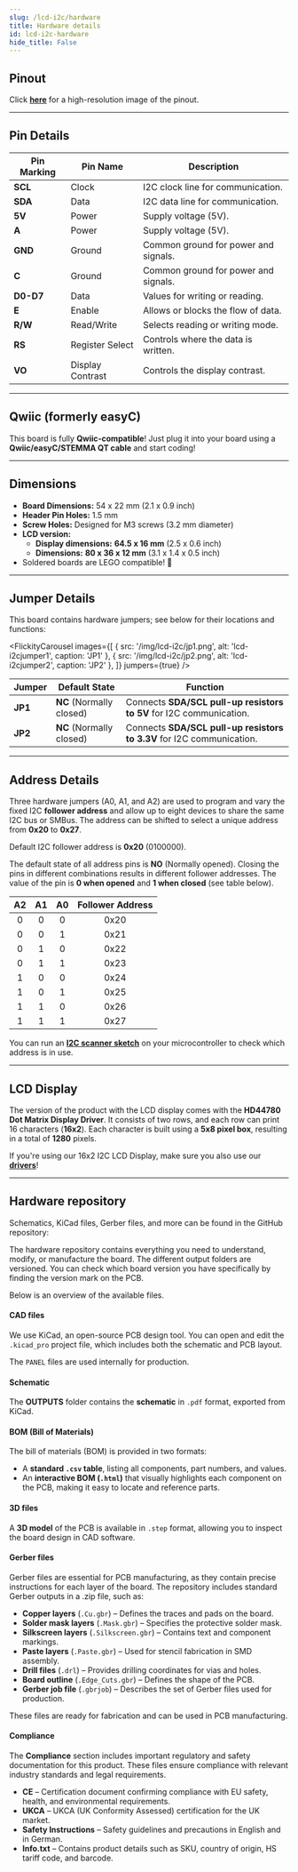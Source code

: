 ```yaml
---
slug: /lcd-i2c/hardware 
title: Hardware details
id: lcd-i2c-hardware 
hide_title: False
---
```


## Pinout

<CenteredImage src="/img/lcd-i2c/lcd-i2c_pinout.png" alt="lcd-i2c pinout diagram" caption="LCD-I2C pinout diagram"/>

Click [**here**](\img\lcd-i2c\lcd-i2c_pinout.png) for a high-resolution image of the pinout.

---

## Pin Details

| Pin Marking | Pin Name         | Description                          |
| ----------- | ---------------- | ------------------------------------ |
| **SCL**     | Clock            | I2C clock line for communication.    |
| **SDA**     | Data             | I2C data line for communication.     |
| **5V**      | Power            | Supply voltage (5V).                 |
| **A**       | Power            | Supply voltage (5V).                 |
| **GND**     | Ground           | Common ground for power and signals. |
| **C**       | Ground           | Common ground for power and signals. |
| **D0-D7**   | Data             | Values for writing or reading.       |
| **E**       | Enable           | Allows or blocks the flow of data.   |
| **R/W**     | Read/Write       | Selects reading or writing mode.     |
| **RS**      | Register Select  | Controls where the data is written.  |
| **VO**      | Display Contrast | Controls the display contrast.       |

---

## Qwiic (formerly easyC)  

<CenteredImage src="/img/easyc_transparent.png" alt="EasyC/qwiic cable" width="550px" />
 
<InfoBox> This board is fully **Qwiic-compatible**! Just plug it into your board using a **Qwiic/easyC/STEMMA QT cable** and start coding! </InfoBox>

<QuickLink 
  title="Qwiic (formerly easyC) details and specifications" 
  description="Learn about hardware specifications, compatibility, and usage of the Qwiic connector." 
  url="/qwiic" 
/>

---

## Dimensions

- **Board Dimensions:** 54 x 22 mm (2.1 x 0.9 inch)
- **Header Pin Holes:** 1.5 mm
- **Screw Holes:** Designed for M3 screws (3.2 mm diameter)  
- **LCD version:**
  - **Display dimensions:** **64.5 x 16 mm** (2.5 x 0.6 inch)
  - **Dimensions:** **80 x 36 x 12 mm** (3.1 x 1.4 x 0.5 inch)
- Soldered boards are LEGO compatible! 🧱 

---

## Jumper Details

This board contains hardware jumpers; see below for their locations and functions:

<FlickityCarousel
  images={[
    { src: '/img/lcd-i2c/jp1.png', alt: 'lcd-i2cjumper1', caption: 'JP1' },
    { src: '/img/lcd-i2c/jp2.png', alt: 'lcd-i2cjumper2', caption: 'JP2' },
  ]}
  jumpers={true}
/>

| Jumper  | Default State            | Function                                                              |
| ------- | ------------------------ | --------------------------------------------------------------------- |
| **JP1** | **NC** (Normally closed) | Connects **SDA/SCL pull-up resistors to 5V** for I2C communication.   |
| **JP2** | **NC** (Normally closed) | Connects **SDA/SCL pull-up resistors to 3.3V** for I2C communication. |

---

## Address Details

<CenteredImage src="/img/lcd-i2c/addressjumpers.png" alt="follower address" width="500px" />

Three hardware jumpers (A0, A1, and A2) are used to program and vary the fixed I2C **follower address** and allow up to eight devices to share the same I2C bus or SMBus. The address can be shifted to select a unique address from **0x20** to **0x27**.

<CenteredImage src="/img/lcd-i2c/lcd-i2c_address_details.png" alt="follower address" width="500px" />

<InfoBox>Default I2C follower address is **0x20** (0100000).</InfoBox>

The default state of all address pins is **NO** (Normally opened). Closing the pins in different combinations results in different follower addresses. The value of the pin is **0 when opened** and **1 when closed** (see table below).

|  A2   |  A1   |  A0   | Follower Address |
| :---: | :---: | :---: | :--------------: |
|   0   |   0   |   0   |       0x20       |
|   0   |   0   |   1   |       0x21       |
|   0   |   1   |   0   |       0x22       |
|   0   |   1   |   1   |       0x23       |
|   1   |   0   |   0   |       0x24       |
|   1   |   0   |   1   |       0x25       |
|   1   |   1   |   0   |       0x26       |
|   1   |   1   |   1   |       0x27       |

<InfoBox> You can run an [**I2C scanner sketch**](https://github.com/SolderedElectronics/Soldered-Hacky-Codes/tree/main/I2C_Scanner) on your microcontroller to check which address is in use. </InfoBox>

---

## LCD Display

The version of the product with the LCD display comes with the **HD44780 Dot Matrix Display Driver**. It consists of two rows, and each row can print 16 characters (**16x2**). Each character is built using a **5x8 pixel box**, resulting in a total of **1280** pixels.

<InfoBox>If you're using our 16x2 I2C LCD Display, make sure you also use our [**drivers**](https://github.com/SolderedElectronics/Soldered-16x2-LCD-Arduino-Library)!</InfoBox>

<CenteredImage src="/img/lcd-i2c/lcd display.png" alt="lcd display" caption="16x2 LCD module" width="500px" />

---

## Hardware repository

Schematics, KiCad files, Gerber files, and more can be found in the GitHub repository:

<QuickLink 
  title="LCD-I2C adapter Hardware design" 
  description="GitHub hardware repository for this product"
  url="https://github.com/SolderedElectronics/I2C-LCD-driver-board-hardware-design" 
/> 

The hardware repository contains everything you need to understand, modify, or manufacture the board. The different output folders are versioned. You can check which board version you have specifically by finding the version mark on the PCB.

Below is an overview of the available files.  

#### CAD files

We use KiCad, an open-source PCB design tool. You can open and edit the `.kicad_pro` project file, which includes both the schematic and PCB layout.  

The `PANEL` files are used internally for production.  

#### Schematic

The **OUTPUTS** folder contains the **schematic** in `.pdf` format, exported from KiCad.

#### BOM (Bill of Materials)

The bill of materials (BOM) is provided in two formats:  

- A **standard `.csv` table**, listing all components, part numbers, and values.  
- An **interactive BOM (`.html`)** that visually highlights each component on the PCB, making it easy to locate and reference parts.  

#### 3D files

A **3D model** of the PCB is available in `.step` format, allowing you to inspect the board design in CAD software.  

#### Gerber files 

Gerber files are essential for PCB manufacturing, as they contain precise instructions for each layer of the board. The repository includes standard Gerber outputs in a .zip file, such as:  

- **Copper layers** (`.Cu.gbr`) – Defines the traces and pads on the board.  
- **Solder mask layers** (`.Mask.gbr`) – Specifies the protective solder mask.  
- **Silkscreen layers** (`.Silkscreen.gbr`) – Contains text and component markings.  
- **Paste layers** (`.Paste.gbr`) – Used for stencil fabrication in SMD assembly.  
- **Drill files** (`.drl`) – Provides drilling coordinates for vias and holes.  
- **Board outline** (`.Edge_Cuts.gbr`) – Defines the shape of the PCB.  
- **Gerber job file** (`.gbrjob`) – Describes the set of Gerber files used for production.  

These files are ready for fabrication and can be used in PCB manufacturing.

#### Compliance  

The **Compliance** section includes important regulatory and safety documentation for this product. These files ensure compliance with relevant industry standards and legal requirements.  

- **CE** – Certification document confirming compliance with EU safety, health, and environmental requirements.  
- **UKCA** – UKCA (UK Conformity Assessed) certification for the UK market.  
- **Safety Instructions** – Safety guidelines and precautions in English and in German.
- **Info.txt** – Contains product details such as SKU, country of origin, HS tariff code, and barcode.